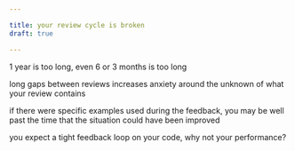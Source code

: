 ```yaml
---

title: your review cycle is broken
draft: true

---
```


1 year is too long, even 6 or 3 months is too long

long gaps between reviews increases anxiety around the unknown of what your review contains

if there were specific examples used during the feedback, you may be well past the time that the situation could have been improved

you expect a tight feedback loop on your code, why not your performance?
